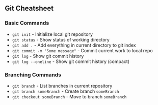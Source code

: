 ## Git Cheatsheet

### Basic Commands
* `git init` - Initialize local git repository
* `git status` - Show status of working directory
* `git add .` - Add everything in current directory to git index
* `git commit -m "Some message"` - Commit current work to local repo
* `git log` - Show git commit history
* `git log --oneline` - Show git commit history (compact)

### Branching Commands
* `git branch` - List branches in current repository
* `git branch someBranch` - Create branch `someBranch`
* `git checkout someBranch` - Move to branch `someBranch`
